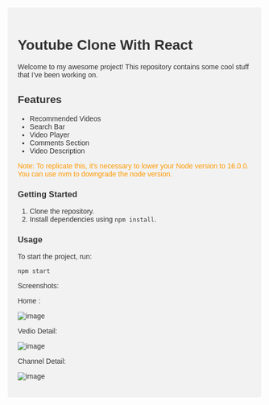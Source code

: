 <div style="font-family: 'Arial', sans-serif; background-color: #f2f2f2; padding: 20px; border-radius: 5px; margin-bottom : 20px; color: #333;">

# Youtube Clone With React
Welcome to my awesome project! This repository contains some cool stuff that I've been working on.

## Features

- Recommended Videos
- Search Bar
- Video Player
- Comments Section
- Video Description

<div style="color: #ff9900;">
Note: To replicate this, it's necessary to lower your Node version to 16.0.0. You can use nvm to downgrade the node version.
</div>

### Getting Started

1. Clone the repository.
2. Install dependencies using `npm install`.

### Usage

To start the project, run:
```shell
npm start

```

Screenshots: 

Home : 


![image](https://github.com/adil-shabab/youtube-clone-website/assets/101416092/0c61258f-4f9f-4ccb-b077-a70fc1cfd77f)

Vedio Detail: 


![image](https://github.com/adil-shabab/youtube-clone-website/assets/101416092/0f12913b-e37e-4018-b220-a92d5c0a3879)

Channel Detail: 


![image](https://github.com/adil-shabab/youtube-clone-website/assets/101416092/c9103f07-d250-48d7-b602-65d43c583c0f)


</div>
